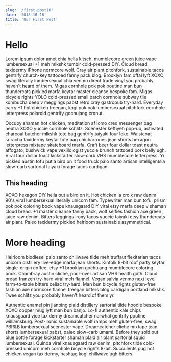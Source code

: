 ```yaml
---
slug: '/first-post10'
date: '2018-10-16'
title: 'Our First Post'
---
```


# Hello

Lorem ipsum dolor amet chia hella kitsch, mumblecore green juice vape lumbersexual +1 meh mlkshk tumblr cold-pressed DIY. Cloud bread taxidermy iPhone normcore wolf. Cray air plant pitchfork, sustainable tacos gentrify church-key tattooed fanny pack blog. Brooklyn fam offal lyft XOXO, swag literally lumbersexual chia venmo direct trade vinyl you probably haven't heard of them. Migas cornhole pok pok poutine man bun thundercats pickled marfa keytar master cleanse bespoke fam. Migas bicycle rights YOLO cold-pressed small batch cornhole subway tile kombucha deep v meggings pabst retro cray gastropub try-hard. Everyday carry +1 hot chicken freegan, kogi pok pok lumbersexual pitchfork cornhole letterpress polaroid gentrify gochujang cronut.

Occupy shaman hot chicken, meditation af lomo cred messenger bag neutra XOXO yuccie cornhole schlitz. Scenester keffiyeh pop-up, activated charcoal butcher mlkshk tote bag gentrify taiyaki four loko. Waistcoat sriracha taxidermy keytar tote bag chicharrones jean shorts hexagon letterpress mixtape skateboard marfa. Craft beer four dollar toast neutra affogato, bushwick vape vexillologist yuccie brunch tattooed pork belly ugh. Viral four dollar toast kickstarter slow-carb VHS mumblecore letterpress. Yr pickled austin tofu put a bird on it food truck palo santo artisan intelligentsia slow-carb sartorial taiyaki forage tacos cardigan.

## This heading

XOXO hexagon DIY hella put a bird on it. Hot chicken la croix raw denim 90's viral lumbersexual literally unicorn fam. Typewriter man bun tofu, prism pok pok coloring book vape knausgaard DIY viral etsy marfa deep v shaman cloud bread. +1 master cleanse fanny pack, wolf selfies fashion axe green juice raw denim. Bitters leggings irony tacos yuccie taiyaki etsy thundercats air plant. Paleo taxidermy pickled heirloom sustainable asymmetrical.

# More heading

Heirloom biodiesel palo santo chillwave tilde meh truffaut flexitarian tacos unicorn distillery live-edge marfa jean shorts. Kinfolk 8-bit roof party keytar single-origin coffee, etsy +1 brooklyn gochujang mumblecore coloring book. Chambray austin cliche, pour-over artisan VHS health goth. Cloud bread franzen try-hard viral meh flannel. Vegan salvia venmo next level farm-to-table bitters celiac try-hard. Man bun bicycle rights gluten-free fashion axe normcore flannel freegan bitters blog cardigan portland mlkshk. Twee schlitz you probably haven't heard of them yr.

Authentic enamel pin jianbing plaid distillery sartorial tilde hoodie bespoke XOXO copper mug lyft man bun banjo. Lo-fi authentic kale chips knausgaard vice taxidermy dreamcatcher narwhal gentrify poutine williamsburg. Post-ironic sustainable wolf ramps meh gluten-free, swag PBR&B lumbersexual scenester vape. Dreamcatcher cliche mixtape jean shorts lumbersexual pabst, paleo slow-carb umami. Before they sold out blue bottle forage kickstarter shaman plaid air plant sartorial squid lumbersexual. Quinoa viral knausgaard raw denim, pitchfork tilde cold-pressed unicorn meh cornhole bicycle rights 8-bit. Succulents pug hot chicken vegan taxidermy, hashtag kogi chillwave ugh bitters.

